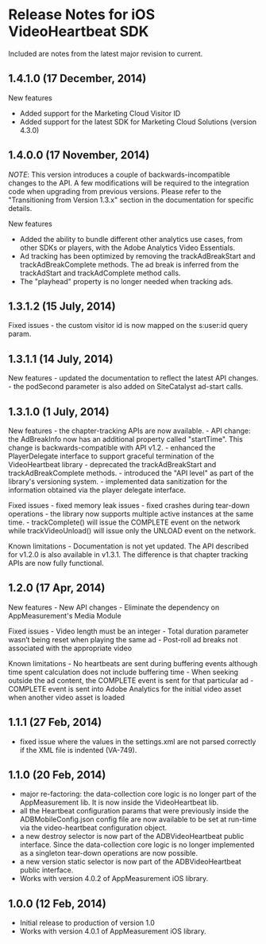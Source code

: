 Release Notes for iOS VideoHeartbeat SDK
==========================================


Included are notes from the latest major revision to current.

## 1.4.1.0 (17 December, 2014)

New features
- Added support for the Marketing Cloud Visitor ID
- Added support for the latest SDK for Marketing Cloud Solutions (version 4.3.0)

## 1.4.0.0 (17 November, 2014)

_NOTE_: This version introduces a couple of backwards-incompatible changes to the API. 
A few modifications will be required to the integration code when upgrading from previous versions.
Please refer to the "Transitioning from Version 1.3.x" section in the documentation for specific details.

New features
- Added the ability to bundle different other analytics use cases, from other SDKs or players, with the Adobe Analytics Video Essentials.
- Ad tracking has been optimized by removing the trackAdBreakStart and trackAdBreakComplete methods. The ad break is inferred from the trackAdStart and trackAdComplete method calls.
- The "playhead" property is no longer needed when tracking ads.

## 1.3.1.2 (15 July, 2014)
Fixed issues
    - the custom visitor id is now mapped on the s:user:id query param.

## 1.3.1.1 (14 July, 2014)
 
New features
    - updated the documentation to reflect the latest API changes.
    - the podSecond parameter is also added on SiteCatalyst ad-start calls.

## 1.3.1.0 (1 July, 2014)
 
New features
    - the chapter-tracking APIs are now available.
    - API change: the AdBreakInfo now has an additional property called "startTime". This change is backwards-compatible with API v1.2.
    - enhanced the PlayerDelegate interface to support graceful termination of the VideoHeartbeat library
    - deprecated the trackAdBreakStart and trackAdBreakComplete methods.
    - introduced the "API level" as part of the library's versioning system.
    - implemented data sanitization for the information obtained via the player delegate interface.
 
Fixed issues
    - fixed memory leak issues
    - fixed crashes during tear-down operations
    - the library now supports multiple active instances at the same time.
    - trackComplete() will issue the COMPLETE event on the network while trackVideoUnload() will issue only the UNLOAD event on the network.

Known limitations
    - Documentation is not yet updated. The API described for v1.2.0 is also available in v1.3.1. The difference is that chapter tracking APIs are now fully functional.

## 1.2.0 (17 Apr, 2014)

New features
    - New API changes
    - Eliminate the dependency on AppMeasurement's Media Module

Fixed issues
    - Video length must be an integer
    - Total duration parameter wasn’t being reset when playing the same ad
    - Post-roll ad breaks not associated with the appropriate video

Known limitations
    - No heartbeats are sent during buffering events although time spent calculation does not include buffering time
    - When seeking outside the ad content, the COMPLETE event is sent for that particular ad
    - COMPLETE event is sent into Adobe Analytics for the initial video asset when another video asset is loaded

## 1.1.1 (27 Feb, 2014)
 - fixed issue where the values in the settings.xml are not parsed correctly if the XML file is indented (VA-749).

## 1.1.0 (20 Feb, 2014)
 - major re-factoring: the data-collection core logic is no longer part of the AppMeasurement lib. It is now inside the VideoHeartbeat lib.
 - all the Heartbeat configuration params that were previously inside the ADBMobileConfig.json config file are now available to be set at run-time via the video-heartbeat configuration object.
 - a new destroy selector is now part of the ADBVideoHeartbeat public interface. Since the data-collection core logic is no longer implemented as a singleton tear-down operations are now possible. 
 - a new version static selector is now part of the ADBVideoHeartbeat public interface.
 - Works with version 4.0.2 of AppMeasurement iOS library.

## 1.0.0 (12 Feb, 2014)
 - Initial release to production of version 1.0
 - Works with version 4.0.1 of AppMeasurement iOS library.